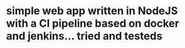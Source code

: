 # simple web app written in NodeJS with a CI pipeline based on docker and jenkins... tried and testeds
